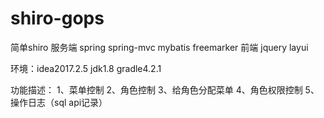 # shiro-gops
简单shiro
服务端 spring spring-mvc mybatis freemarker
前端 jquery layui

环境：idea2017.2.5 jdk1.8 gradle4.2.1

功能描述：
1、菜单控制
2、角色控制
3、给角色分配菜单
4、角色权限控制
5、操作日志（sql api记录）

